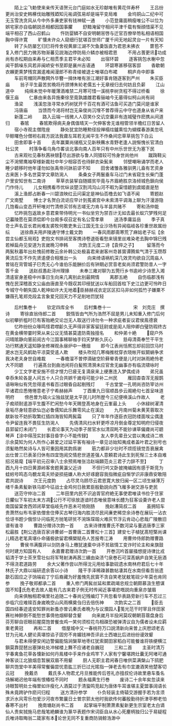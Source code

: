 <!-- { "loadSidebar": true } -->
　　陌上尘飞勅使来亲传天语贺元台门庭如水无珍献唯有黄花伴寿杯
　　王吕纷更尚治安史韩椓伐始雕残廼知元祐调弦易却是端平变局难
　　金坞铜山二纪中可无玉雪洗贪风从今中外多亷吏家有钱神赋一通
　　小范登庸面稍瘦唯公不以位为娯宅家亦自临朝説丞相都因国事臞
　　舒黯淹留守相间平津千载有惭顔惜渠不见端平相召了西山召鹤山
　　忤防婴鳞不自安明朝宻啓与迁官百僚举笏私相语相国胸中得许寛
　　旷懐未许众人窥细行犹堪百世师广厦千间无地起灵台一片有天知
　　转了头防屡乞归巳将传舍视黄扉江湖不欠鱼羮饭直为君恩未拂衣
　　篚苞不复入修门民力微苏物渐蕃见説海边停防局介鳞亦被相君恩
　　不用占蓍更讯功成尚有赤松期由来寿与仁相贯季主君平未必知
　　出宿环碧
　　逐客挑包水榭中忽闻干鹊噪东风若非闽峤安书至即是襄州吉语通
　　环碧寒甚移宿客邸
　　香歇朝衣嬾更熏梦残宫漏逺难闻漫郎不称青绫被退士唯堪白布裙
　　桐庐舟中即事
　　车前弯帽同声散闗外华簪一揖休唯有浙江潮好事肯随逐客到严州
　　朱买臣庙
　　翁子平生最苦贫晩将丹颈博朱轮老儒五十无章绶归去何妨且负薪
　　江山道中
　　纯绵未觉中年暖薄酒难禁二月寒可惜一溪桃李树贪程不得过桥看
　　徐偃王庙
　　仁暴由来各异施秦徐至竟孰雄雌君看骊岫今无墓得似柯山尚有祠
　　渔梁
　　浅溪忽涨寻常水朽树犹开千百花有酒可沽鱼可买造门莫问是谁家
　　冯唐庙
　　当馈而今渇将材岂无枭俊尚沉埋不曽荐得云中守也道身从省户来
　　新蓬二岭
　　路入云端一线微人人窃笑仆交讥空囊非有连城璧作麽携从间道归
　　春隂
　　春隂欺得病夫身偶值晴天一欠伸客舍无谁相管领半檐红日苦留人
　　宿小寺观主僧陞座
　　静处犹宜防睡勲径投禅榻炷鑪熏恰为蝴蝶春游美忽吼华鲸曙色分僧袒右肩方説法我聋左耳若无闻平生不作桑间恋草草挑包下白云
　　田舍即事十首
　　去年赢粟尚储瓶又见新秧蘸水青野老逢人説惭愧长官清白社公灵
　　村落争看乌角巾畧谈北事向南人百年只有中州乐世世无为塞下民
　　古来观社见春秋茜袂银尽出游欲与鲁人同猎较可怜身世尚他州
　　蹴踘鞋尖尘不涴臂鹰袖窄様新裁社中年少相容否也待鲜衣染鬂来
　　邻壁嘲啾诵学而老人睡少聼移时他年谨勿如张禹帝问牀前谬不知
　　田舍诸雏各雅驯男儿盍有艺资身古来医卜多名世莫学文章防涴人
　　条桑女子两鬟垂车马过门未省窥生长柴门蓬户里安知世有二南诗
　　草草衣装挈自随婿贫毕竟与齐眉絶胜京洛倾城色鎻向侯门作侍儿
　　儿女相携看市优纵谈楚汉割鸿沟山河不暇为渠惜聼到虞姬直是愁
　　溪上渔郎占断春一川碧浪映红云问渠定是神仙否橹去如飞语不闻
　　寄题赵广文南墅
　　博士才名贺白流讵应早计到菟裘宫中未索清平调海上聊为汗漫游隐几饱看山变态开轩唯对竹清修买邻有志嗟无力肯与羊昙共赌不
　　寄和汤仲能
　　忆昨挑包返故乡意君束带侍明光一书似坐穷为禁百计无如去最长蚁穴梦残何足记蟇陵愿在莫须偿即今台阁多収召定有名公雪孝章
　　送汤季庸监岳
　　季子真竒士声名亚长君尚难友裘牧何敢吏朱云江国无生业沙场有异闻临岐各珍重世故属纷纭
　　送徐鼎夫用庐陵通守博士戴文韵
　　一春风雨郡斋寒荒了麻姑老子坛【余尝主仙都玉局观】吏抱文书排闼至客携诗卷退衙看愁来镜里丝难染老去胸中锦巳残若棹扁舟见安道为言嵗晩习申韩
　　次韵王元度二诗【袁倅之子】
　　留落而今两鬂秋暮年出处愧前修敢云余补韩公处极喜君来谢客州竒甚寳谭腾紫气清于玉瓒荐黄流后生不作先贤逺便合相推出一头
　　向来绮语祸机深几效灵均欲自沉周庙人曽铭在背管城子巳秃无心今谁伯乐能酬价后有钟期必赏音老矣尚须君警防昔人一字答千金
　　送赵叔愚赴浔州理掾
　　未奉三雍对聊为五筦行乡书逾岭少诗思入湘清逺宦身差稳中州事日生向来几离别此别最闗情
　　离郡五絶
　　自伤临郡浅有愧在民深稽首文公庙由唐直至今既収其印绶犹送以车船回首柱下史江边更可怜昨日专城守今朝失国人乾坤如许大无地着臣赫赫戎衣定区区扣马非如何孤竹子嫌粟不嫌薇孔笔郑克段孟言象爱兄回天力不足削地罚犹轻





　　后村集巻十
　　钦定四库全书
　　后村集巻十一　　　　　宋　刘克庄　撰诗
　　寄徐直翁侍郎二首
　　鋭惰皆由气所为浩然不屈是男儿未知重入修门后何似初攀折槛时巳有客贻絶交论岂无人取送行诗勿令一种求疵者妄议君侯鳯德衰
　　忆昨纷纷众喙鸣怪君噤齘久无声得非家客留廷尉或是闺人阻仲卿白璧防瑕终古在黄金横带霎时荣从来公议无情甚莫遣防斋独擅名
　　和仲弟十絶
　　窥户外问晴隂静向窻前阅古今江国事稀聊袖手钧天梦断久灰心
　　慈母清斋奉竺干平生功行黙通天遥知静坐修禅观永昼炉中一穗烟
　　即今江表尚恬熈忘却前回饮马时淝水岂无风鹤助平凉莫受逺人欺
　　楼头吹彻几寒梅推枕穿衣晓帐开蚁鬬蜗争求我决老夫身世自难裁
　　一春檐溜不曽停滴破空阶藓晕青便是儿时对牀雨絶怜老大不同聼
　　行遍髙台到曲池闲将白髪照清漪未应官舍无幽事亦有临流啸咏时
　　少工文字老安施不但才悭力巳疲无复滴泉来上绠惠连入梦偶成诗
　　弟兄虽幸忝朱轮各是人间五十人只合共娯千嵗母可能少补二州民
　　雁回杳杳浑无报鹊语啾啾似有凭忽得逺书看百过眼昏自起剔残灯
　　千古堂堂一孔明尚咨防宰访州平诸君应悉惓惓意老子宁希赫赫声
　　丁酉重九日宿顺昌歩云阁絶句七首呈味道明府
　　傍邑曽为刼火尘独兹犹是太平民儿时所歴今三纪便唤溪山作故人
　　老子痴顽耐逺游平生腹不贮闲愁今年天赐登髙地身在云峯最上头
　　小休緑树濯清泉垢尽身轻意欲仙岂必鲁儒知此乐舞雩风止在溪边
　　九月南州菊未黄芙蓉取次献新妆不妨折取繁红插四海皆知两鬂霜
　　只了年年作逐臣衣冠防缕面埃尘偶逢令尹留连我不畏狂生防涴人
　　先倩清风扫水轩更呼凉月倒金尊定知明府归侵夜县郭留灯未闭门
　　长君论事天为动季子居官水似清双眊不能钞谏草偏聋尚可聼琴声【涂中得茂实封事目昏字小不能传録】
　　友人李先辈丑父尝以夷成诗二帙示余莫知为何人所作心甚爱之过延平客有袖诗一章见访始知夷成者盖叶君之别号也须髪皓然矣诗与人皆可重因用其韵爲谢
　　筋力都非少壮时不烦揽镜觉吾衰展禽出仕曽三巳表圣归休有四宜饱阅交情悲世道差强人意頼君诗此生到死惭三士本自难招况易麾【端平初元召审八士余预焉唯张洽赵端頥范炎三君子力辞不至】
　　丁酉九月十四日黄源岭客舍题黄瀛父近诗
　　不但行吟又卧披掩编因有感于斯竞为蛙蚓号鸣态乌覩龙鸾夭矫姿损挹嫌人称大好琢磨容我指微疵自惭学识非康鼎安敢陪君共説诗
　　次王元度韵
　　占尽灵乌顾尽云君恩寛大放归闽一区二顷生縁薄万绪千条素髪新铁马即今征战士金鸡何日赦累臣殷勤説向西飞雁多谢交游与吏民
　　送范守仲冶二首
　　二年田里内民不识追胥官府絶无事使君唯读书俭于住家日臞似下车初太末方凋公行不可徐放逐谙时态唯侯意味长醴为狂客设羮许老人尝南国留棠舍西郊闭草堂临岐先作恶未可倚刚肠
　　挽赵漕简叔二首
　　虽拥轺车贵萧然似布韦家依僧舍住俸买古琴归海内胜流尽民间亷吏稀空余诗巻在展玩一沾衣恰讶书题少俄惊讣问临死方抛笔研贫不涴珠琛刼火难灰节浮云肯动心悲哉广陵散旧谱有谁寻
　　曹路分赠诗次韵一首
　　古来诗律推曹氏不数河梁与董逃唐季三家松最胜【荆公选唐百家诗曹邺一首曹唐二首曹松十三首】建安七子植犹髙短檠尚课儿精选老笔真堪仆命骚极欲留君横槊赋舟人苦报粤江涛
　　用曹帅侍郎韵赠曹路分
　　曹侯书满腹非以剑防身马上檄犹速槖中诗不贫敌情工变诈时论主和亲旗鼓何时建方知国有人
　　永嘉曹君赠诗次韵一首
　　开巻沉吟首屡掻想提诗律比戎韬清于学士茶烹雪壮似将军弩射涛再茜三纁由染渍勺泉巻石可深髙蜗庐自笑无巵酒不得浇君道路劳
　　余大父著作尝以所得沈元用给事歙砚遗水南林府君后七十年林氏子大鼎以端研遗余答以小诗
　　隆干手泽稀疎甚数帖凄其在水南但看吾翁遗歙石固应之子饷端岩丁宁后裔藏为好羞愧先民寳不贪自笑老犹躭笔砚少年莫也肯同参
　　挽子敬郑都承二首
　　重入修门两鬂丝延和累疏竭忠规立朝颇慕汲生戆谋国不知氏危老去故人能有几古来君子例无时传闻近事堪悲嘅説向重泉亦皱眉
　　向来俱触相君嗔里社追随二十春尚记残编灯下共忽看华表路旁新行车不忍过三歩临穴应难赎百身嵗晩空山风雨横奠刍归去倍伤神
　　次韵实之二首
　　臣去国四经春迹逺安知罪尚新蚤亦曽讥秦氏者晩为与议濮园人笺光范干时宰且伴田家赛社神醉倒不能愁世事倩他烟柳替含颦
　　向来嵗月半投闲莫叹朝朝苜蓿盘身后芬芳聊自诳眼前腥腐饱曽餐虫鸡一笑何须校花鸟相疎恐被弹清议自为儒者设未应羁束老黄冠
　　再和二首
　　借屋城中又一春桃符万口説清新向来曽上庆厯颂老去甘为元祐人健论真堪惊谄子固穷不肯媚钱神吾评此士西塘比后进纷纷谩效颦
　　与君未得便安闲边警偏能恼涧槃草地枣红犹索鬬田家稻白可能餐谁将铁绠横江鎻莫靠琵琶出塞弹处处冲梯楼上舞不应诸老自巍冠
　　三和二首
　　主圣时清万宇春禽鱼花草各懐新如何丹鳯楼中手来作金鸡竿下人家有宁馨堪跨灶囊无阿堵可通神客谈江北狼烟息暂展双眉不用颦
　　厨人无职主君闲春日唯供菜满槃山下鸱肥聊共饱堂中羊美得常餐徧尝忧患肱三折巳过光隂指一弹老去有巾宜漉酒笑他楚客切云冠
　　挽戴丞
　　戴氏多人物君尤月旦推能传后苍礼亦擅叔伦诗故里悬车蚤名场解褐迟他年端有恨椿桂不同时
　　题永福黄生行巻
　　废诗二十余年矣忽读来诗眼暂明处士梅曽如许瘦化人酒莫过于清蛩鸣竞起为唐体牛耳谁堪主夏盟事阔语长殊未竟跨驴作麽问归程
　　送方清孙参学
　　仆负轻装主倚辕交游握手若为言须求沂水风雩乐勿爱沙河夜市繁曩日士曽宗郭太他时我欲传何蕃殷勤待折津亭栁老怕春寒不出村
　　挽南塘赵尚书二首
　　起掌端平制萧萧素髪新更生宗室老太白谪仙人贵矣狨施马悲哉笔絶麟谁为篆华表题作宋词臣自从水心死麈柄独归公于易疑程氏唯诗取晦翁二箴家有本论世无同不复重商防骑鲸浩渺中
